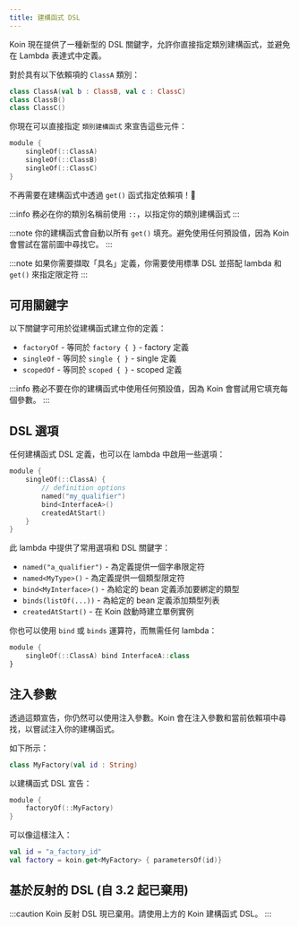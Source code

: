 ```yaml
---
title: 建構函式 DSL
---
```


Koin 現在提供了一種新型的 DSL 關鍵字，允許你直接指定類別建構函式，並避免在 Lambda 表達式中定義。

對於具有以下依賴項的 `ClassA` 類別：

```kotlin
class ClassA(val b : ClassB, val c : ClassC)
class ClassB()
class ClassC()
```

你現在可以直接指定 `類別建構函式` 來宣告這些元件：

```kotlin
module {
    singleOf(::ClassA)
    singleOf(::ClassB)
    singleOf(::ClassC)
}
```

不再需要在建構函式中透過 `get()` 函式指定依賴項！🎉

:::info
務必在你的類別名稱前使用 `::`，以指定你的類別建構函式
:::

:::note
你的建構函式會自動以所有 `get()` 填充。避免使用任何預設值，因為 Koin 會嘗試在當前圖中尋找它。
:::

:::note
如果你需要擷取「具名」定義，你需要使用標準 DSL 並搭配 lambda 和 `get()` 來指定限定符
:::

## 可用關鍵字

以下關鍵字可用於從建構函式建立你的定義：

*   `factoryOf` - 等同於 `factory { }` - factory 定義
*   `singleOf` - 等同於 `single { }` - single 定義
*   `scopedOf` - 等同於 `scoped { }` - scoped 定義

:::info
務必不要在你的建構函式中使用任何預設值，因為 Koin 會嘗試用它填充每個參數。
:::

## DSL 選項

任何建構函式 DSL 定義，也可以在 lambda 中啟用一些選項：

```kotlin
module {
    singleOf(::ClassA) { 
        // definition options
        named("my_qualifier")
        bind<InterfaceA>()
        createdAtStart()
    }
}
```

此 lambda 中提供了常用選項和 DSL 關鍵字：

*   `named("a_qualifier")` - 為定義提供一個字串限定符
*   `named<MyType>()` - 為定義提供一個類型限定符
*   `bind<MyInterface>()` - 為給定的 bean 定義添加要綁定的類型
*   `binds(listOf(...))` - 為給定的 bean 定義添加類型列表
*   `createdAtStart()` - 在 Koin 啟動時建立單例實例

你也可以使用 `bind` 或 `binds` 運算符，而無需任何 lambda：

```kotlin
module {
    singleOf(::ClassA) bind InterfaceA::class
}
```

## 注入參數

透過這類宣告，你仍然可以使用注入參數。Koin 會在注入參數和當前依賴項中尋找，以嘗試注入你的建構函式。

如下所示：

```kotlin
class MyFactory(val id : String)
```

以建構函式 DSL 宣告：

```kotlin
module {
    factoryOf(::MyFactory)
}
```

可以像這樣注入：

```kotlin
val id = "a_factory_id"
val factory = koin.get<MyFactory> { parametersOf(id)}
```

## 基於反射的 DSL (自 3.2 起已棄用)

:::caution
Koin 反射 DSL 現已棄用。請使用上方的 Koin 建構函式 DSL。
:::